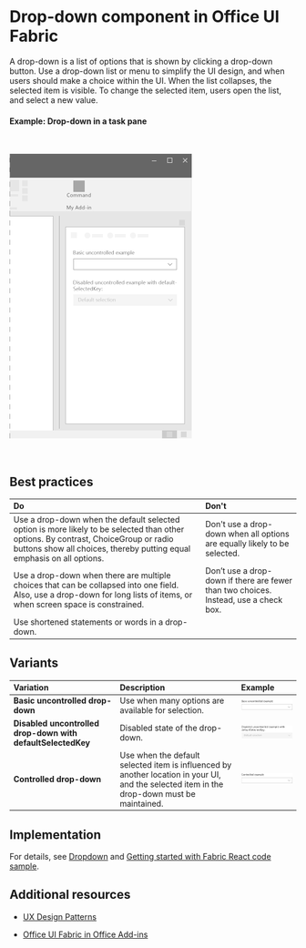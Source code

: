 # Drop-down component in Office UI Fabric

A drop-down is a list of options that is shown by clicking a drop-down button. Use a drop-down list or menu to simplify the UI design, and when users should make a choice within the UI. When the list collapses, the selected item is visible. To change the selected item, users open the list, and select a new value.
  
#### Example: Drop-down in a task pane

<br/>

![An image showing the drop-down](../../images/overview_withApp_dropdown.png)

<br/>

## Best practices

|**Do**|**Don't**|
|:------------|:--------------|
|Use a drop-down when the default selected option is more likely to be selected than other options. By contrast, ChoiceGroup or radio buttons show all choices, thereby putting equal emphasis on all options.|Don't use a drop-down when all options are equally likely to be selected.|
|Use a drop-down when there are multiple choices that can be collapsed into one field. Also, use a drop-down for long lists of items, or when screen space is constrained.|Don’t use a drop-down if there are fewer than two choices. Instead, use a check box.|
|Use shortened statements or words in a drop-down.| |

## Variants

|**Variation**|**Description**|**Example**|
|:------------|:--------------|:----------|
|**Basic uncontrolled drop-down**|Use when many options are available for selection.|![Basic uncontrolled drop-down image](../../images/dropdownUncontrolled.png)<br/>|
|**Disabled uncontrolled drop-down with defaultSelectedKey**|Disabled state of the drop-down.|![Disabled uncontrolled drop-down with defaultSelectedKey image](../../images/dropdownDisabled.png)<br/>|
|**Controlled drop-down**|Use when the default selected item is influenced by another location in your UI, and the selected item in the drop-down must be maintained.|![Controlled drop-down image](../../images/dropdownControlled.png)<br/>|

## Implementation

For details, see [Dropdown](https://dev.office.com/fabric#/components/dropdown) and [Getting started with Fabric React code sample](https://github.com/OfficeDev/Word-Add-in-GettingStartedFabricReact).

## Additional resources

- [UX Design Patterns](https://github.com/OfficeDev/Office-Add-in-UX-Design-Patterns-Code)

- [Office UI Fabric in Office Add-ins](office-ui-fabric.md)
